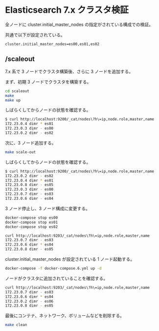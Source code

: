 # Elasticsearch 7.x クラスタ検証

全ノードに cluster.initial_master_nodes の指定がされている構成での検証。

共通で以下が設定されている。

```
cluster.initial_master_nodes=es00,es01,es02
```

## /scaleout

7.x 系で 3 ノードでクラスタ構築後、さらに 3 ノードを追加する。

まず、初期 3 ノードでクラスタを構築する。

```sh
cd scaleout
make
make up
```

しばらくしてからノードの状態を確認する。

```sh
$ curl http://localhost:9200/_cat/nodes\?h\=ip,node.role,master,name
172.23.0.4 dimr * es01
172.23.0.3 dimr - es00
172.23.0.2 dimr - es02
```

次に、3 ノード追加する。

```sh
make scale-out
```

しばらくしてからノードの状態を確認する。

```sh
$ curl http://localhost:9200/_cat/nodes\?h\=ip,node.role,master,name
172.23.0.2 dimr - es02
172.23.0.4 dimr * es01
172.23.0.8 dimr - es05
172.23.0.3 dimr - es00
172.23.0.7 dimr - es03
172.23.0.6 dimr - es04
```

3 ノード停止し、3 ノード構成に変更する。

```sh
docker-compose stop es00
docker-compose stop es01
docker-compose stop es02
```

```sh
curl http://localhost:9203/_cat/nodes\?h\=ip,node.role,master,name
172.23.0.7 dimr - es03
172.23.0.6 dimr * es04
172.23.0.8 dimr - es05
```

cluster.initial_master_nodes が設定されている 1 ノード起動する。

```sh
docker-compose -f docker-compose.6.yml up -d
```

ノードがクラスタに追加されていることを確認する。

```sh
curl http://localhost:9203/_cat/nodes\?h\=ip,node.role,master,name
172.23.0.7 dimr - es03
172.23.0.6 dimr * es04
172.23.0.2 dimr - es06
172.23.0.8 dimr - es05
```

最後にコンテナ、ネットワーク、ボリュームなどを削除する。

```sh
make clean
```
